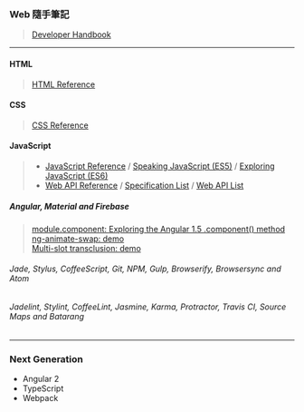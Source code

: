 ### Web 隨手筆記
> [Developer Handbook](http://www.frontendhandbook.com/)

***

#### HTML
> [HTML Reference](https://www.w3.org/TR/html51/index.html)

#### CSS
> [CSS Reference](http://tympanus.net/codrops/css_reference/)

#### JavaScript
> * [JavaScript Reference](https://developer.mozilla.org/en-US/docs/Web/JavaScript/Reference) / [Speaking JavaScript (ES5)](http://speakingjs.com/es5/) / [Exploring JavaScript (ES6)](http://exploringjs.com/es6/)
> * [Web API Reference](https://developer.mozilla.org/en-US/docs/Web/API) / [Specification List](https://developer.mozilla.org/en-US/docs/Web/Specification_list) / [Web API List](https://github.com/Shyam-Chen/Web-Cheat-Sheet/blob/master/Web-API-List.md)

##### Angular, Material and Firebase
> [module.component: Exploring the Angular 1.5 .component() method](https://toddmotto.com/exploring-the-angular-1-5-component-method/)<br>
> [ng-animate-swap: demo](http://plnkr.co/edit/xAuvOc7lkNvs0TsUiysj?p=preview)<br>
> [Multi-slot transclusion: demo](http://plnkr.co/edit/73qiILR5JRrg0NBlqw10?p=preview)
###### Jade, Stylus, CoffeeScript, Git, NPM, Gulp, Browserify, Browsersync and Atom
###### Jadelint, Stylint, CoffeeLint, Jasmine, Karma, Protractor, Travis CI, Source Maps and Batarang

***

### Next Generation
* Angular 2
* TypeScript
* Webpack
